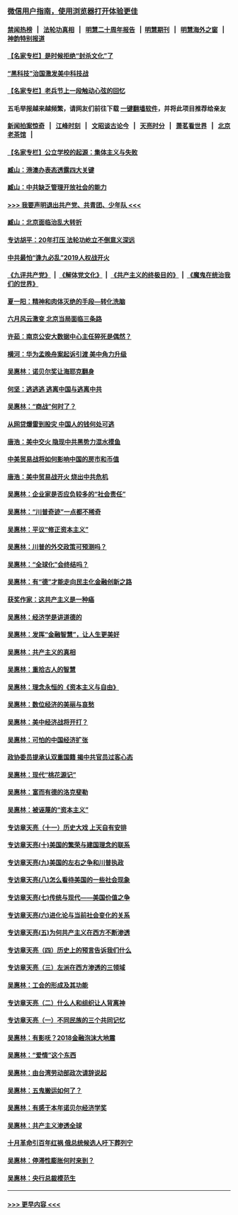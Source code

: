 ### [微信用户指南，使用浏览器打开体验更佳](https://github.com/gfw-breaker/banned-news1/blob/master/indexes/wechat-guide.md?t=0)
#### [禁闻热榜](热点新闻.md?t=0)  &nbsp;&nbsp;|&nbsp;&nbsp; [法轮功真相](https://github.com/gfw-breaker/truth/blob/master/README.md?t=0) &nbsp;&nbsp;|&nbsp;&nbsp; [明慧二十周年报告](https://github.com/gfw-breaker/mh-reports/blob/master/README.md?t=0) &nbsp;&nbsp;|&nbsp;&nbsp;[明慧期刊](https://github.com/gfw-breaker/mh-qikan) &nbsp;&nbsp;|&nbsp;&nbsp; [明慧海外之窗](https://github.com/gfw-breaker/mh-news/blob/master/README.md?t=0) &nbsp;&nbsp;|&nbsp;&nbsp; [神韵特别报道](https://github.com/gfw-breaker/mh-news/blob/master/shenyun.md?t=0)
#### [【名家专栏】是时候拒绝“封杀文化”了](../pages/nsc423/n11814093.md?t=02170018) 
#### [“黑科技”治国激发美中科技战](../pages/nsc423/n11638056.md?t=02170018) 
#### [【名家专栏】老兵节上一段触动心弦的回忆](../pages/nsc423/n11646016.md?t=02170018) 
#### 五毛举报越来越频繁，请网友们前往下载 [一键翻墙软件](https://github.com/gfw-breaker/ssr-accounts)，并将此项目推荐给亲友
#### [新闻拍案惊奇](https://github.com/gfw-breaker/banned-news1/blob/master/pages/link4.md) &nbsp;&nbsp;|&nbsp;&nbsp; [江峰时刻](https://github.com/gfw-breaker/banned-news1/blob/master/pages/link4.md) &nbsp;&nbsp;|&nbsp;&nbsp; [文昭谈古论今](https://github.com/gfw-breaker/banned-news1/blob/master/pages/link4.md) &nbsp;&nbsp;|&nbsp;&nbsp; [天亮时分](https://github.com/gfw-breaker/banned-news1/blob/master/pages/link4.md) &nbsp;&nbsp;|&nbsp;&nbsp; [萧茗看世界](https://github.com/gfw-breaker/banned-news1/blob/master/pages/link4.md) &nbsp;&nbsp;|&nbsp;&nbsp; [北京老茶馆](https://github.com/gfw-breaker/banned-news1/blob/master/pages/link4.md) &nbsp;&nbsp;|&nbsp;&nbsp; 
#### [【名家专栏】公立学校的起源：集体主义与失败](../pages/nsc423/n11601833.md?t=02170018) 
#### [臧山：港澳办表态透露四大关键](../pages/nsc423/n11421628.md?t=02170018) 
#### [臧山：中共缺乏管理开放社会的能力](../pages/nsc423/n11407457.md?t=02170018) 
#### [>>> 我要声明退出共产党、共青团、少年队 <<<](https://github.com/begood0513/goodnews/blob/master/quit/letter.md) 
#### [臧山：北京面临治乱大转折](../pages/nsc423/n11406895.md?t=02170018) 
#### [专访胡平：20年打压 法轮功屹立不倒意义深远](../pages/nsc423/n11398800.md?t=02170018) 
#### [中共最怕“逢九必乱”2019人权战开火](../pages/nsc423/n11385248.md?t=02170018) 
#### [《九评共产党》](https://github.com/begood0513/9ping.md/blob/master/README.md) &nbsp;|&nbsp; [《解体党文化》](../../../../jtdwh.md/blob/master/README.md)  &nbsp;|&nbsp; [《共产主义的终极目的》](../../../../gczydzjmd.md/blob/master/README.md) &nbsp;|&nbsp; [《魔鬼在统治我们的世界》](../../../../mgztzwmdsj.md/blob/master/README.md) 
#### [夏一阳：精神和肉体灭绝的手段—转化洗脑](../pages/nsc423/n11368250.md?t=02170018) 
#### [六月风云激变 北京当局面临三条路](../pages/nsc423/n11313668.md?t=02170018) 
#### [许茹：南京公安大数据中心主任猝死是偶然？](../pages/nsc423/n11064744.md?t=02170018) 
#### [横河：华为孟晚舟案起诉引渡 美中角力升级](../pages/nsc423/n11027230.md?t=02170018) 
#### [吴惠林：诺贝尔奖让海耶克翻身](../pages/nsc423/n10890049.md?t=02170018) 
#### [何坚：逃逃逃 逃离中国与逃离中共](../pages/nsc423/n10592891.md?t=02170018) 
#### [吴惠林：“商战”何时了？](../pages/nsc423/n10573558.md?t=02170018) 
#### [从网贷爆雷到股灾 中国人的钱何处可逃](../pages/nsc423/n10572800.md?t=02170018) 
#### [唐浩：美中交火 隐现中共黑势力混水摸鱼](../pages/nsc423/n10544040.md?t=02170018) 
#### [中美贸易战将如何影响中国的房市和币值](../pages/nsc423/n10543697.md?t=02170018) 
#### [唐浩：美中贸易战开火 烧出中共危机](../pages/nsc423/n10540126.md?t=02170018) 
#### [吴惠林：企业家是否应负较多的“社会责任”](../pages/nsc423/n10535022.md?t=02170018) 
#### [吴惠林：“川普奇迹”一点都不稀奇](../pages/nsc423/n10512808.md?t=02170018) 
#### [吴惠林：平议“修正资本主义”](../pages/nsc423/n10495724.md?t=02170018) 
#### [吴惠林：川普的外交政策可预测吗？](../pages/nsc423/n10462387.md?t=02170018) 
#### [吴惠林：“全球化”会终结吗？](../pages/nsc423/n10452838.md?t=02170018) 
#### [吴惠林：有“德”才能走向民主化金融创新之路](../pages/nsc423/n10432292.md?t=02170018) 
#### [获奖作家：这共产主义是一种癌](../pages/nsc423/n10431541.md?t=02170018) 
#### [吴惠林：经济学是讲道德的](../pages/nsc423/n10398014.md?t=02170018) 
#### [吴惠林：发挥“金融智慧”，让人生更美好](../pages/nsc423/n10375019.md?t=02170018) 
#### [吴惠林：共产主义的真相](../pages/nsc423/n10351394.md?t=02170018) 
#### [吴惠林：重拾古人的智慧](../pages/nsc423/n10337691.md?t=02170018) 
#### [吴惠林：理念永恒的《资本主义与自由》](../pages/nsc423/n10316274.md?t=02170018) 
#### [吴惠林：数位经济的美丽与哀愁](../pages/nsc423/n10292946.md?t=02170018) 
#### [吴惠林：美中经济战将开打？](../pages/nsc423/n10258825.md?t=02170018) 
#### [吴惠林：可怕的中国经济扩张](../pages/nsc423/n10219147.md?t=02170018) 
#### [政协委员提承认双重国籍 揭中共官员过客心态](../pages/nsc423/n10208809.md?t=02170018) 
#### [吴惠林：现代“桃花源记”](../pages/nsc423/n10185234.md?t=02170018) 
#### [吴惠林：富而有德的洛克斐勒](../pages/nsc423/n10142264.md?t=02170018) 
#### [吴惠林：被诬蔑的“资本主义”](../pages/nsc423/n10124816.md?t=02170018) 
#### [专访章天亮（十一）历史大戏 上天自有安排](../pages/nsc423/n10094905.md?t=02170018) 
#### [专访章天亮(十)美国的繁荣与建国理念的联系](../pages/nsc423/n10094899.md?t=02170018) 
#### [专访章天亮(九)美国的左右之争和川普执政](../pages/nsc423/n10094889.md?t=02170018) 
#### [专访章天亮(八)怎么看待美国的一些社会现象](../pages/nsc423/n10094857.md?t=02170018) 
#### [专访章天亮(七)传统与现代——美国价值之争](../pages/nsc423/n10093140.md?t=02170018) 
#### [专访章天亮(六)进化论与当前社会变化的关系](../pages/nsc423/n10092036.md?t=02170018) 
#### [专访章天亮(五)为何共产主义在西方不断渗透](../pages/nsc423/n10083620.md?t=02170018) 
#### [专访章天亮（四）历史上的预言告诉我们什么](../pages/nsc423/n10083606.md?t=02170018) 
#### [专访章天亮（三）左派在西方渗透的三领域](../pages/nsc423/n10081115.md?t=02170018) 
#### [吴惠林：工会的形成及其功能](../pages/nsc423/n10080633.md?t=02170018) 
#### [专访章天亮（二）什么人和组织让人背离神](../pages/nsc423/n10076637.md?t=02170018) 
#### [专访章天亮（一）不同民族的三个共同记忆](../pages/nsc423/n10074188.md?t=02170018) 
#### [吴惠林：有影呒？2018金融泡沫大地震](../pages/nsc423/n10040534.md?t=02170018) 
#### [吴惠林：“爱情”这个东西](../pages/nsc423/n10019423.md?t=02170018) 
#### [吴惠林：由台湾劳动部政次请辞说起](../pages/nsc423/n9979679.md?t=02170018) 
#### [吴惠林：五鬼搬运如何了？](../pages/nsc423/n9925338.md?t=02170018) 
#### [吴惠林：有感于本年诺贝尔经济学奖](../pages/nsc423/n9871883.md?t=02170018) 
#### [吴惠林：共产主义渗透全球](../pages/nsc423/n9812748.md?t=02170018) 
#### [十月革命引百年红祸 俄总统候选人吁下葬列宁](../pages/nsc423/n9810182.md?t=02170018) 
#### [吴惠林：停滞性膨胀何时来到？](../pages/nsc423/n9764136.md?t=02170018) 
#### [吴惠林：央行总裁模范生](../pages/nsc423/n9728134.md?t=02170018) 

----
#### [ >>> 更早内容 <<< ](../indexes/nsc423-earlier.md)
